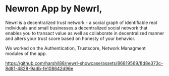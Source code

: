 # Newron App by Newrl, 

Newrl is a decentralized trust network - a social graph of identifiable real individuals and small businesses.a decentralized social network that enables you to transact value  as well as collaborate in decentralized manner and alters your trust score based on honesty of your behavior. 

We worked on the Authentication, Trustscore, Network Managment modules of the app.



https://github.com/harshil88/newrl-showcase/assets/86819569/8d8e373c-8d81-4828-9adb-fe108642d96e

